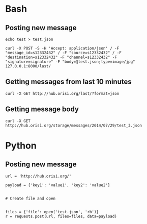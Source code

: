 # Bash

## Posting new message
```
echo test > test.json

curl -X POST -S -H 'Accept: application/json' / -F "message_id=s12332432" / -F "source=s12332432" / -F "destination=s12332432" -F "channel=s12332432" -F "signature=signature" -F "body=@test.json;type=image/jpg" 127.0.0.1:8000/last/
```

## Getting messages from last 10 minutes

```
curl -X GET http://hub.orisi.org/last/?format=json
```

## Getting message body

```
curl -X GET http://hub.orisi.org/storage/messages/2014/07/29/test_3.json
```



# Python

## Posting new message

```
url = 'http://hub.orisi.org/'

payload = {'key1': 'value1', 'key2': 'value2'}


# Create file and open


files = {'file': open('test.json', 'rb')}
r = requests.post(url, files=files, data=payload)



```




